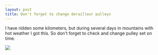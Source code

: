 ```yaml
---
layout: post
title: Don't forget to change derailleur pulleys
---
```


I have ridden some kilometers, but during several days in mountains with hot weather I got this. So don't forget to check and change pulley set on time.

<img src="https://dl.dropboxusercontent.com/u/21787411/blog-images/broken-pulley.jpg"/>
